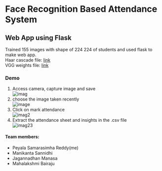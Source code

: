 # Face Recognition Based Attendance System
## Web App using Flask
Trained 155 images with shape of 224 224 of students and used flask to make web app.
<br>
Haar cascade file: [link](https://github.com/opencv/opencv/blob/master/data/haarcascades/haarcascade_frontalface_default.xml)
<br>VGG weights file: [link](https://drive.google.com/file/d/1971Xk5RwedbudGgTIrGAL4F7Aifu7id1/view)
<br>
### Demo
1. Access camera, capture image and save <br>
![imag](https://github.com/samarsreddy/Face-Recognition-Based-Attendance-App/blob/master/demo-images/8.png)
2. choose the image taken recently<br>
![image](https://github.com/samarsreddy/Face-Recognition-Based-Attendance-App/blob/master/demo-images/10.png)
3. Click on mark attendance<br>
![imag2](https://github.com/samarsreddy/Face-Recognition-Based-Attendance-App/blob/master/demo-images/11.png)
4. Extract the attendance sheet and insights in the .csv file<br>
![imag23](https://github.com/samarsreddy/Face-Recognition-Based-Attendance-App/blob/master/demo-images/12.png)
#### Team members:
- Peyala Samarasimha Reddy(me)
- Manikanta Sannidhi
- Jagannadhan Manasa
- Mahalakshmi Bairaju

